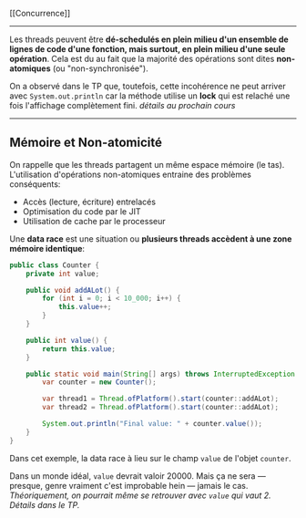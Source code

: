 [[Concurrence]]
****

Les threads peuvent être **dé-schedulés en plein milieu d'un ensemble de lignes de code d'une fonction, mais surtout, en plein milieu d'une seule opération**. 
Cela est du au fait que la majorité des opérations sont dites **non-atomiques** (ou "non-synchronisée"). 

On a observé dans le TP que, toutefois, cette incohérence ne peut arriver avec `System.out.println` car la méthode utilise un **lock** qui est relaché une fois l'affichage complètement fini.
	*détails au prochain cours*


****
## Mémoire et Non-atomicité

On rappelle que les threads partagent un même espace mémoire (le tas). 
L'utilisation d'opérations non-atomiques entraine des problèmes conséquents: 
- Accès (lecture, écriture) entrelacés
- Optimisation du code par le JIT
- Utilisation de cache par le processeur


Une **data race** est une situation ou **plusieurs threads accèdent à une zone mémoire identique**:
```java
public class Counter {
	private int value;

	public void addALot() {
		for (int i = 0; i < 10_000; i++) {
			this.value++;
		}
	}

	public int value() {
		return this.value;
	}

	public static void main(String[] args) throws InterruptedException {
		var counter = new Counter();

		var thread1 = Thread.ofPlatform().start(counter::addALot);
		var thread2 = Thread.ofPlatform().start(counter::addALot);

		System.out.println("Final value: " + counter.value());
	}
}
```

Dans cet exemple, la data race à lieu sur le champ `value` de l'objet `counter`.

Dans un monde idéal, `value` devrait valoir 20000. Mais ça ne sera — presque, genre vraiment c'est improbable hein — jamais le cas.
	*Théoriquement, on pourrait même se retrouver avec `value` qui vaut 2. Détails dans le TP.*
